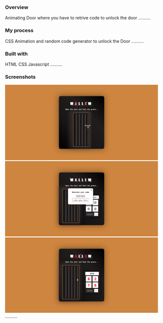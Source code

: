 ### Overview

Animating Door where you have to retrive code to unlock the door
..........

### My process

CSS Animation and random code generator to unlock the Door
..........

### Built with

HTML
CSS
Javascript
..........

### Screenshots

![](./Animating-door-1.png)
![](./Animating-door-2.png)
![](./Animating-door-3.png)
..........
